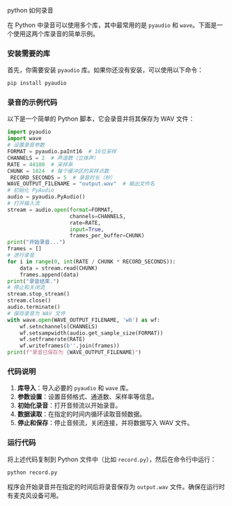 python 如何录音





在 Python 中录音可以使用多个库，其中最常用的是 `pyaudio` 和 `wave`。下面是一个使用这两个库录音的简单示例。
### 安装需要的库
首先，你需要安装 `pyaudio` 库。如果你还没有安装，可以使用以下命令：
```bash
pip install pyaudio
```
### 录音的示例代码
以下是一个简单的 Python 脚本，它会录音并将其保存为 WAV 文件：
```python
import pyaudio
import wave
# 设置录音参数
FORMAT = pyaudio.paInt16  # 16位采样
CHANNELS = 2  # 声道数（立体声）
RATE = 44100  # 采样率
CHUNK = 1024  # 每个缓冲区的采样点数
 RECORD_SECONDS = 5  # 录音时长（秒）
WAVE_OUTPUT_FILENAME = "output.wav"  # 输出文件名
# 初始化 PyAudio
audio = pyaudio.PyAudio()
# 打开输入流
stream = audio.open(format=FORMAT,
                    channels=CHANNELS,
                    rate=RATE,
                    input=True,
                    frames_per_buffer=CHUNK)
print("开始录音...")
frames = []
# 进行录音
for i in range(0, int(RATE / CHUNK * RECORD_SECONDS)):
    data = stream.read(CHUNK)
    frames.append(data)
print("录音结束.")
# 停止和关闭流
stream.stop_stream()
stream.close()
audio.terminate()
# 保存录音为 WAV 文件
with wave.open(WAVE_OUTPUT_FILENAME, 'wb') as wf:
    wf.setnchannels(CHANNELS)
    wf.setsampwidth(audio.get_sample_size(FORMAT))
    wf.setframerate(RATE)
    wf.writeframes(b''.join(frames))
print(f"录音已保存为 {WAVE_OUTPUT_FILENAME}")
```
### 代码说明
1. **库导入**：导入必要的 `pyaudio` 和 `wave` 库。
2. **参数设置**：设置音频格式、通道数、采样率等信息。
3. **初始化录音**：打开音频流以开始录音。
4. **数据读取**：在指定的时间内循环读取音频数据。
5. **停止和保存**：停止音频流，关闭连接，并将数据写入 WAV 文件。
### 运行代码
将上述代码复制到 Python 文件中（比如 `record.py`），然后在命令行中运行：
```bash
python record.py
```
程序会开始录音并在指定的时间后将录音保存为 `output.wav` 文件。确保在运行时有麦克风设备可用。